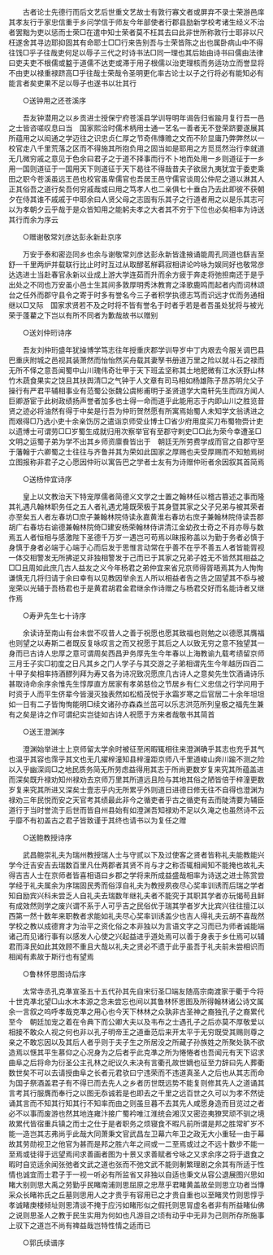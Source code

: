 <!-- { "loadSidebar": true } -->
　　古者论士先德行而后文艺后世重文艺故士有敦行寡文者或屏弃不录士荣游邑庠其孝友行于家忠信重于乡问学信于师友今年部使者行郡县励新学校考诸生经义不治者罢黜为吏以惩而士荣□在遣中知士荣者莫不枉其去曰此非世所称敦行士耶非以尺枉遂舍其寻边耶抑固其有命耶士□□行来告别吾与士荣皆陈之出也属卧病山中不得往饯□乎子往哉吏何足以辱子三代之时诗书法□同一理也其后始由诗书曰儒由法律曰吏夫吏不根儒或盭于道儒不达吏或滞于用子根儒以治吏理核而务适功立而誉显将不由吏以禄重禄跻高□乎往哉士荣哉令圣明更化率古论士以子之行将必有能知必有能言者矣吏果不足以辱子也遂书以壮其行 

　　○送钟用之还苍溪序 

　　吾友钟潜用之以乡贡进士授保宁府苍溪县学训导明年谒告归省踰月复行吾一邑之士皆咨嗟叹息曰当　国家熙洽时儒术柄用士通一艺名一善者无不登荣跻要遂展其所蕴用之以闳通之学迈往之识忠贞仁厚之节奇伟慱赡之文而不阶显庸乃弊弊然以一校官走八千里荒落之区而不得施其所抱负用之固当如是耶用之方觅觅然治行李就道无几微穷戚之意见于色余曰君子之于道不择事而行不卜地而处用一乡则道征于一乡用一国则道征于一国用天下则道征于天下曷往不得哉昔夫子欲居九夷犹宜于委吏乘田之职今苍溪虽远王邑也校官虽卑儒官也吾居王邑守儒官谈周公仲尼之道以淋其人正其俗吾之道行矣吾何穷戚哉或曰用之笃孝人也二亲俱七十垂白乃去此即彼不获朝夕在侍其谁不戚戚于中耶余曰人贤父母之志固有乐其子之行道者用之以是乐其志可以为孝朝夕云乎哉于是众皆知用之能躬夫孝之大者其不穷于下位也必矣相率为诗送其行而余为序云 

　　○赠谢敬常刘彦达彭永新赴京序 

　　万安于泰和密迩同乡也余与谢敬常刘彦达彭永新皆逢掖诵能周孔同道也繇吉至舒一千里两炉并载联行比止时时互过从取醪茗觧羁寂相讲论吟咏为娱同好也敬常彦达选进士当赴春官永新以业成上游大学连茹而升而余方疲于奔走将弛担南还于是乎出处之不同也万安虽小邑士生其间多敦厚明秀沐教育之泽歌鹿鸣而起者内而词林颂台之任外而郡守县令之寄于时多有誉名今三子者积学执德志笃而识远才优而务通相继以□又际　国家求贤若不及之时将不皆有誉名于时者乎若是者吾虽处犹将与被光荣于蓬藋之下岂以有所不同者为歉哉故书以赠别 

　　○送刘仲珩诗序 

　　吾友刘仲珩盛年犹操博学笃志往年授重庆郡学训导岁中丁内艰去今服关调巴县巴重庆附城之邑视其装萧然而怡怡然买舟载其妻孥书册道万里之险以就斗石之禄而无所不怿之意吾闻蜀中山川瑰伟奇壮甲于天下班孟坚称其土地肥微有江水沃野山林竹木蔬食果实之饶且其扶舆清□之气钟于人文章有司马相如杨雄陈子昂苏明允父子操行有严君平辅相事业有范蜀公张魏公虞彬甫明于圣贤道学大南轩先生而四方闻人巨卿游宦于此树政绩扬声誉者加多也士得一命而道乎此能用志于内即山川之胜览昔贤之迹必将油然有得于中矣是行吾为仲珩贺然愿有所寓焉始蜀人未知学文翁诱进之而艰得□乃选小吏十余亲饬厉之遣诣京师受业博士□省少府用度买刀布蜀物赍计吏以遗博士可谓劳□□岁蜀生成就归用次察举官有至郡守剌史□□此为荣今幸遭圣□文明之运蜀子弟为学不出其乡师资廪飬皆出于　朝廷无所劳费学成而官之自郡守至于藩翰于六卿蜀之士往往与齐鲁并其为荣如此国家之厚赐也夫受厚赐而不知勉焉树立图报称非君子之心愿因仲珩以寓告巴之学者士友有为诗赠仲珩者余因叙其首简焉 

　　○送杨仲宜诗序 

　　皇上以文教治天下特宠厚儒者简德义文学之士置之翰林任以稽古篡述之事而隆其礼遇凡翰林职务任之五人者礼遇尤隆既荣极于其身暨其家之父子兄弟与被其荣者亦至矣五人者左春坊□庶子兼翰林院侍读永嘉黄淮右春坊右庶子兼翰林院侍读吾郡胡广右春坊右谕德兼翰林院倚□建安杨荣翰林侍讲清江金幼孜士奇之不肖亦辱与数焉五人者恒相与感激陛下圣德千万岁一遇岂可苟焉以昧报称盖以为勤于务者必慎于身慎于身者必端于心端于心而后发于思惟言动常在乎善不在乎不善五人者皆能胥视一体交相警发无所拂逆又非独相警发于己而已于其家之兄弟子姓无不皆然其相益之□□且周如此庶几古人益友之义今年杨君之弟仲宜来省兄京师得胥晤焉其为人恂恂谦慎无几将归请于余曰幸有以见教因举余五人所以相益者告之告之固望其不忝与被宠荣以光辅于吾杨君也于是黄君胡君金君继余作诗赠之与杨君交好而名能诗者又继作焉 

　　○寿尹先生七十诗序 

　　余读诗至南山有台未尝不叹昔人之善于祝愿也愿其致福也则勉之以德愿其膺福也则望之以寿斯二者既反复咏叹言之而又祝愿于其后之人以致无穷之意不独望其一身而已古诗人忠厚之意可谓周矣西昌尹务厚先生今年春以上海教谕九载考绩留京师三月壬子实□初度之日凡其乡之门人学子与其交游之子弟相谓先生今年越历四百二十甲子矣相率持酒醪列拜为寿又各为诗况致况愿庶几古诗人之意矣先生饮酒诵诗乐甚取诗命余序余惟先生惇厚直方居家有孝弟慈俭之节居乡有仁义忠信之行学问用于时资于人而平生侪辈今皆漫灭独表然如松栢茂悦于氷霜岁寒之后官居二十余年坦坦如一日有二子皆恂恂能明□续文诸孙亦森森兰茁可以乐志洪范所列皇极之福先生兼有之矣是诗之作可谓纪实岂徒如古诗人祝愿于方来者哉敬书其简首 

　　○送王澄渊序 

　　澄渊始举进士上京师留太学余时被征至闲暇辄相往来澄渊确乎其志也充乎其气也温乎其容也霈乎其文也无几擢梓潼知县梓潼距京师八千里道峻山奔川踰不测之险以入乎幽深闾□之地民质务简无所劳虑益得用其志于所尚更数岁复来究其所蕴盖进而深矣既升禄劝知州禄劝去京师万里其所道远且险与其地其俗之陋皆倍于梓潼更数岁复来究其所进又深矣士壹志乎内无所累乎外则道日进德日修无往不自得也澄渊为禄劝三年民悦而安之天官考其绩最此非今之循吏者乎古之循吏有去而陡清要为辅臣道行于当时誉流于后世而皆自州县始有如澄渊吾知禄劝不足以久淹之也虽然诗不云乎靡不有初盖古之君子皆致谨于其终也请书以为复任之赠 

　　○送鲍教授诗序 

　　武昌鲍崇礼夫为瑞州教授瑞人士与守贰以下及过使客之贤者皆称礼夫能教能兴学今迁吉安吉去瑞数百里凡仕两郡者其贤不肖与才之称否辄相闻知不能掩也故礼夫得吉吉人士在京师者皆喜相语曰乡郡之学将来所成益盛哉相率为诗送之进士陈赏尝学经于礼夫属余为序瑞固民秀而俗淳自礼夫为教授夙夜尽心奖率训诱而后瑞之学者知自励宾兴科未尝乏人自礼夫去瑞数年继礼夫者不能究于其职其学者亦玩愒苟且鲜有成效然则学之废兴谓不系于人可乎吉之民俗优于瑞其学者岁大比宾兴往往擅江以西第一然十数年来职教者求能如礼夫尽心奖率训诱盖少也吉人得礼夫云胡不喜哉然学校之教以成德育才为治平之资化俗之本非独以为言语文字之习而已为师者诚能端诸己而见诸行事有以感发人心使之兴起益进乎道处焉可以善于身表于乡仕焉可以辅　君而泽民如此其效顾不重且大哉以礼夫之贤必不遗于此乎虽吾于礼夫前未尝相识而相闻有素故于斯行也有望焉 

　　○鲁林怀思图诗后序 

　　太常寺丞孔克凖宣圣五十五代孙其先自宋衍圣□端友随高宗南渡家于衢于今将十世克凖北望□山水木本源之念未尝忘也间以其鲁林怀思图及所得翰林诸公诗文属余一言叙之呜呼孝哉克凖之用心也今天下林林之众孰非古圣神之裔独孔子之裔累代至今　朝廷加宠之着在令典下而公卿大夫以及韦布之士遇孔子之后亦莫不厚敬爱以相接不敢众人视之何也非以孔子明帝王之道垂范后来开太平于无穷既受其赐则尊之亲之不敢忘因以及其后人者乎则于夫子生之所居没之所藏子孙族姓之所聚处孰不欲造焉以惬其平生慕仰之心况身为之后者乎此克凖之所为惓惓者也吾闻元有天下诏求曲阜之后将命为衍圣公主孔林之祀议久未决有言衢孔故世嫡也征至力辞曰先人葬衢数世矣不可以去请授曲阜之长者元君欤曰宁违荣而不违道真圣人之后也从其志而命为国子祭酒盖君子有不得已而去先人之乡者历世既远势不能复则修其先人之道诵其言考其行服膺而奉行之以图无忝诚若是也即去之千里之远百世之久可以为孝不然徒诵其言而不知其行知其行不知率而由之则虽旦暮不去其先人咸愿身造而目览过之者必不以事而废游也然其地连雍汴接广蜀衿唯江淮统会湘汉又密迩夷獠冥顽不驯之境故累代皆宿重兵镇之而士之仕于是者职务之烦寝食不暇凡前所谓是邦之胜常旷岁不能一造岂其志弗尚乎此哉大同萧秉文官武昌左卫幕六年卫之政无大小重轻一由于幕故其劳勋视卫之他官为甚而是邦之胜六年之间或一二至焉或过之不远十数步不能一至焉或徒得于远望焉间求善画者图为十景又求善赋者兮咏之又求余序之将于退食之暇时自览适余闻张弛者文武之道也张而不弛文武不能则剸繁理剧之余其有所适于性情也诚宜而士君子于一视一听必有所监省又非独以自适也秉文从容公退展图兴思如睹大别则思大禹之劳勤乎民睹南浦则思屈原之忠荩乎君睹黄盖故垒则思立功者当慱采众长睹祢氏之丘墓则思用人之才贵乎有容用已之才贵自重也以至睹灵竹则思惇乎孝诚睹庚楼倾址则思清谈不掩于应污如睹形似之假托则思冐虚名者非有所益睹仙佛之说则思圣人之教于民生实用为何如也凡游目之顷有动乎中无非为己则所存所施事　上驭下之道岂不尚有禆益哉岂特性情之适而已 

　　○郭氏续谱序 

